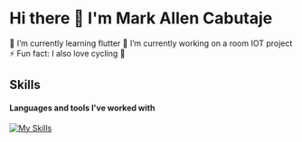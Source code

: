# Hi there 👋 I'm Mark Allen Cabutaje

🌱 I’m currently learning flutter
🔭 I’m currently working on a room IOT project
⚡ Fun fact: I also love cycling 👀

## Skills
#### Languages and tools I've worked with
[![My Skills](https://skillicons.dev/icons?i=html,css,js,mysql,php,c,cpp,py,react,flutter,git,arduino,raspberrypi&perline=5)](https://skillicons.dev)

<!--
**MakuAren/MakuAren** is a ✨ _special_ ✨ repository because its `README.md` (this file) appears on your GitHub profile.

Here are some ideas to get you started:

- 🔭 I’m currently working on ...
- 🌱 I’m currently learning ...
- 👯 I’m looking to collaborate on ...
- 🤔 I’m looking for help with ...
- 💬 Ask me about ...
- 📫 How to reach me: ...
- 😄 Pronouns: ...
- ⚡ Fun fact: ...
-->
